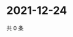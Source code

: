 # 2021-12-24

共 0 条

<!-- BEGIN WEIBO -->
<!-- 最后更新时间 Fri Dec 24 2021 15:14:50 GMT+0800 (China Standard Time) -->

<!-- END WEIBO -->
